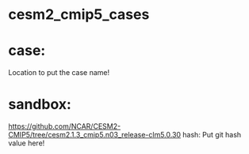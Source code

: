 # cesm2_cmip5_cases

# case:
Location to put the case name!

# sandbox:
https://github.com/NCAR/CESM2-CMIP5/tree/cesm2.1.3_cmip5.n03_release-clm5.0.30
hash: Put git hash value here!
